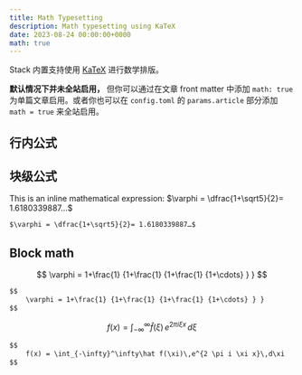 ```yaml
---
title: Math Typesetting
description: Math typesetting using KaTeX
date: 2023-08-24 00:00:00+0000
math: true
---
```


Stack 内置支持使用 [KaTeX](https://katex.org/) 进行数学排版。

**默认情况下并未全站启用，** 但你可以通过在文章 front matter 中添加 `math: true` 为单篇文章启用。或者你也可以在 `config.toml` 的 `params.article` 部分添加 `math = true` 来全站启用。

## 行内公式

## 块级公式

This is an inline mathematical expression: $\varphi = \dfrac{1+\sqrt5}{2}= 1.6180339887…$

```markdown
$\varphi = \dfrac{1+\sqrt5}{2}= 1.6180339887…$
```

## Block math

$$
    \varphi = 1+\frac{1} {1+\frac{1} {1+\frac{1} {1+\cdots} } } 
$$

```markdown
$$
    \varphi = 1+\frac{1} {1+\frac{1} {1+\frac{1} {1+\cdots} } } 
$$
```

$$
    f(x) = \int_{-\infty}^\infty\hat f(\xi)\,e^{2 \pi i \xi x}\,d\xi
$$

```markdown
$$
    f(x) = \int_{-\infty}^\infty\hat f(\xi)\,e^{2 \pi i \xi x}\,d\xi
$$
```
